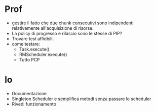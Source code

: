 # Prof
- gestire il fatto che due chunk consecutivi sono indipendenti relativamente all'acquisizione di risorse.
- La policy di progresso e rilascio sono le stesse di PIP?
- Trovare test affidbili.
- come testare:
    - Task.execute()
    - RMScheduler.execute()
    - Tutto PCP

# Io
- Documentazione
- Singleton Scheduler e semplifica metodi senza passare lo scheduler
- Rivedi funzionamento